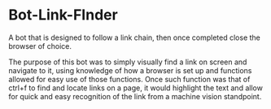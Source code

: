 # Bot-Link-FInder
A bot that is designed to follow a link chain, then once completed close the browser of choice.

The purpose of this bot was to simply visually find a link on screen and navigate to it, using knowledge of how a browser is set up and functions allowed for easy use of those functions. Once such function was that of ctrl+f to find and locate links on a page, it would highlight the text and allow for quick and easy recognition of the link from a machine vision standpoint.
